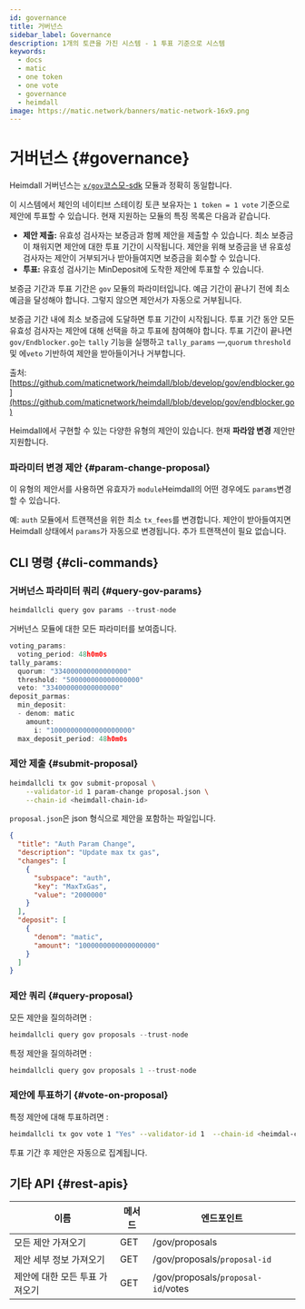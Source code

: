 ```yaml
---
id: governance
title: 거버넌스
sidebar_label: Governance
description: 1개의 토큰을 가진 시스템 - 1 투표 기준으로 시스템
keywords:
  - docs
  - matic
  - one token
  - one vote
  - governance
  - heimdall
image: https://matic.network/banners/matic-network-16x9.png
---
```


# 거버넌스 {#governance}

Heimdall 거버넌스는 [`x/gov`코스모-sdk](https://docs.cosmos.network/master/modules/gov/) 모듈과 정확히 동일합니다.

이 시스템에서 체인의 네이티브 스테이킹 토큰 보유자는 `1 token = 1 vote` 기준으로 제안에 투표할 수 있습니다. 현재 지원하는 모듈의 특징 목록은 다음과 같습니다.

- **제안 제출:** 유효성 검사자는 보증금과 함께 제안을 제출할 수 있습니다. 최소 보증금이 채워지면 제안에 대한 투표 기간이 시작됩니다. 제안을 위해 보증금을 낸 유효성 검사자는 제안이 거부되거나 받아들여지면 보증금을 회수할 수 있습니다.
- **투표:** 유효성 검사기는 MinDeposit에 도착한 제안에 투표할 수 있습니다.

보증금 기간과 투표 기간은 `gov` 모듈의 파라미터입니다. 예금 기간이 끝나기 전에 최소 예금을 달성해야 합니다. 그렇지 않으면 제안서가 자동으로 거부됩니다.

보증금 기간 내에 최소 보증금에 도달하면 투표 기간이 시작됩니다. 투표 기간 동안 모든 유효성 검사자는 제안에 대해 선택을 하고 투표에 참여해야 합니다. 투표 기간이 끝나면 `gov/Endblocker.go`는 `tally` 기능을 실행하고 `tally_params` —,`quorum`  `threshold`및 에`veto` 기반하여 제안을 받아들이거나 거부합니다.

출처: [https://github.com/maticnetwork/heimdall/blob/develop/gov/endblocker.go](https://github.com/maticnetwork/heimdall/blob/develop/gov/endblocker.go)

Heimdall에서 구현할 수 있는 다양한 유형의 제안이 있습니다. 현재 **파라암 변경** 제안만 지원합니다.

### 파라미터 변경 제안 {#param-change-proposal}

이 유형의 제안서를 사용하면 유효자가 `module`Heimdall의 어떤 경우에도 `params`변경할 수 있습니다.

예: `auth` 모듈에서 트랜잭션을 위한 최소 `tx_fees`를 변경합니다. 제안이 받아들여지면 Heimdall 상태에서 `params`가 자동으로 변경됩니다. 추가 트랜잭션이 필요 없습니다.

## CLI 명령 {#cli-commands}

### 거버넌스 파라미터 쿼리 {#query-gov-params}

```go
heimdallcli query gov params --trust-node
```

거버넌스 모듈에 대한 모든 파라미터를 보여줍니다.

```go
voting_params:
  voting_period: 48h0m0s
tally_params:
  quorum: "334000000000000000"
  threshold: "500000000000000000"
  veto: "334000000000000000"
deposit_parmas:
  min_deposit:
  - denom: matic
    amount:
      i: "10000000000000000000"
  max_deposit_period: 48h0m0s
```

### 제안 제출 {#submit-proposal}

```bash
heimdallcli tx gov submit-proposal \
	--validator-id 1 param-change proposal.json \
	--chain-id <heimdall-chain-id>
```

`proposal.json`은 json 형식으로 제안을 포함하는 파일입니다.

```json
{
  "title": "Auth Param Change",
  "description": "Update max tx gas",
  "changes": [
    {
      "subspace": "auth",
      "key": "MaxTxGas",
      "value": "2000000"
    }
  ],
  "deposit": [
    {
      "denom": "matic",
      "amount": "1000000000000000000"
    }
  ]
}
```

### 제안 쿼리 {#query-proposal}

모든 제안을 질의하려면 :

```go
heimdallcli query gov proposals --trust-node
```

특정 제안을 질의하려면 :

```go
heimdallcli query gov proposals 1 --trust-node
```

### 제안에 투표하기 {#vote-on-proposal}

특정 제안에 대해 투표하려면 :

```bash
heimdallcli tx gov vote 1 "Yes" --validator-id 1  --chain-id <heimdal-chain-id>
```

투표 기간 후 제안은 자동으로 집계됩니다.

## 기타 API {#rest-apis}

| 이름 | 메서드 | 엔드포인트 |
|----------------------|------|------------------|
| 모든 제안 가져오기 | GET | /gov/proposals |
| 제안 세부 정보 가져오기 | GET | /gov/proposals/`proposal-id` |
| 제안에 대한 모든 투표 가져오기 | GET | /gov/proposals/`proposal-id`/votes |

